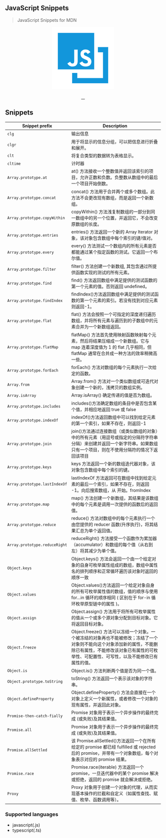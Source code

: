 ## JavaScript Snippets

> JavaScript Snippets for MDN

<p align="center">
  <img src="https://raw.githubusercontent.com/jwyGithub/JavaScript-Snippets/main/icon/javascript.png" alt="">
</p>
<p align="center">
  <a href="https://marketplace.visualstudio.com/items?itemName=jwy.javascript-snippets-self">
    <img src="https://img.shields.io/visual-studio-marketplace/i/jwy.javascript-snippets-self?style=square" alt="">
  </a>
  <a href="https://marketplace.visualstudio.com/items?itemName=jwy.javascript-snippets-self">
    <img src="https://img.shields.io/visual-studio-marketplace/d/jwy.javascript-snippets-self?style=square" alt="">
  </a>
  <a href="https://marketplace.visualstudio.com/items?itemName=jwy.javascript-snippets-self">
    <img src="https://img.shields.io/visual-studio-marketplace/stars/jwy.javascript-snippets-self?style=square" alt="">
  </a>
  <a href="https://github.com/jwyGithub/JavaScript-Snippets/blob/main/LICENSE">
    <img src="https://img.shields.io/github/license/jwyGithub/JavaScript-Snippets?style=square" alt="">
    
  </a>
</p>

## Snippets

| Snippet prefix | Description |
| --- | --- |
| `clg` | 输出信息 |
| `clgr` | 用于将显示的信息分组，可以把信息进行折叠和展开。 |
| `clt` | 将复合类型的数据转为表格显示。 |
| `cltime` | 计时器 |
| `Array.prototype.at` | at() 方法接收一个整数值并返回该索引的项目，允许正数和负数。负整数从数组中的最后一个项目开始倒数。 |
| `Array.prototype.concat` | concat() 方法用于合并两个或多个数组。此方法不会更改现有数组，而是返回一个新数组。 |
| `Array.prototype.copyWithin` | copyWithin() 方法浅复制数组的一部分到同一数组中的另一个位置，并返回它，不会改变原数组的长度。 |
| `Array.prototype.entries` | entries() 方法返回一个新的 Array Iterator 对象，该对象包含数组中每个索引的键/值对。 |
| `Array.prototype.every` | every() 方法测试一个数组内的所有元素是否都能通过某个指定函数的测试。它返回一个布尔值。 |
| `Array.prototype.filter` | filter() 方法创建一个新数组, 其包含通过所提供函数实现的测试的所有元素。 |
| `Array.prototype.find` | find() 方法返回数组中满足提供的测试函数的第一个元素的值。否则返回 undefined。 |
| `Array.prototype.findIndex` | findIndex()方法返回数组中满足提供的测试函数的第一个元素的索引。若没有找到对应元素则返回-1。 |
| `Array.prototype.flat` | flat() 方法会按照一个可指定的深度递归遍历数组，并将所有元素与遍历到的子数组中的元素合并为一个新数组返回。 |
| `Array.prototype.flatMap` | flatMap() 方法首先使用映射函数映射每个元素，然后将结果压缩成一个新数组。它与 map 连着深度值为 1 的 flat 几乎相同，但 flatMap 通常在合并成一种方法的效率稍微高一些。 |
| `Array.prototype.forEach` | forEach() 方法对数组的每个元素执行一次给定的函数。 |
| `Array.from` | Array.from() 方法对一个类似数组或可迭代对象创建一个新的，浅拷贝的数组实例。 |
| `Array.isArray` | Array.isArray() 确定传递的值是否为数组。 |
| `Array.prototype.includes` | includes()方法确定数组的条目中是否包含某个值，并相应地返回 true 或 false |
| `Array.prototype.indexOf` | indexOf()方法返回数组中可以找到给定元素的第一个索引，如果不存在，则返回-1 |
| `Array.prototype.join` | join()方法通过连接数组（或类似数组的对象）中的所有元素（用逗号或指定的分隔符字符串分隔）来创建并返回一个新字符串。如果数组只有一个项目，则在不使用分隔符的情况下返回该项目 |
| `Array.prototype.keys` | keys 方法返回一个新的数组迭代器对象，该对象包含数组中每个索引的键。 |
| `Array.prototype.lastIndexOf` | lastIndexOf 方法返回可在数组中找到给定元素的最后一个索引，如果不存在，则返回 -1。向后搜索数组，从 开始。fromIndex |
| `Array.prototype.map` | map() 方法创建一个新数组，其结果是该数组中的每个元素是调用一次提供的函数后的返回值。 |
| `Array.prototype.reduce` | reduce() 方法对数组中的每个元素执行一个由您提供的 reducer 函数(升序执行)，将其结果汇总为单个返回值。 |
| `Array.prototype.reduceRight` | reduceRight() 方法接受一个函数作为累加器（accumulator）和数组的每个值（从右到左）将其减少为单个值。 |
| `Object.keys` | Object.keys() 方法会返回一个由一个给定对象的自身可枚举属性组成的数组，数组中属性名的排列顺序和正常循环遍历该对象时返回的顺序一致 |
| `Object.values` | Object.values()方法返回一个给定对象自身的所有可枚举属性值的数组，值的顺序与使用 for...in 循环的顺序相同 ( 区别在于 for-in 循环枚举原型链中的属性 )。 |
| `Object.assign` | Object.assign() 方法用于将所有可枚举属性的值从一个或多个源对象分配到目标对象。它将返回目标对象。 |
| `Object.freeze` | Object.freeze() 方法可以冻结一个对象。一个被冻结的对象再也不能被修改；冻结了一个对象则不能向这个对象添加新的属性，不能删除已有属性，不能修改该对象已有属性的可枚举性、可配置性、可写性，以及不能修改已有属性的值。 |
| `Object.is` | Object.is() 方法判断两个值是否为同一个值。 |
| `Object.prototype.toString` | toString() 方法返回一个表示该对象的字符串。 |
| `Object.defineProperty` | Object.defineProperty() 方法会直接在一个对象上定义一个新属性，或者修改一个对象的现有属性，并返回此对象。 |
| `Promise-then-catch-fially` | Promise 对象用于表示一个异步操作的最终完成 (或失败)及其结果值。 |
| `Promise.all` | Promise 对象用于表示一个异步操作的最终完成 (或失败)及其结果值。 |
| `Promise.allSettled` | 该 Promise.allSettled()方法返回一个在所有给定的 promise 都已经 fulfilled 或 rejected 后的 promise，并带有一个对象数组，每个对象表示对应的 promise 结果。 |
| `Promise.race` | Promise.race(iterable) 方法返回一个 promise，一旦迭代器中的某个 promise 解决或拒绝，返回的 promise 就会解决或拒绝。 |
| `Proxy` | Proxy 对象用于创建一个对象的代理，从而实现基本操作的拦截和自定义（如属性查找、赋值、枚举、函数调用等）。 |

### Supported languages

-   javascript(.js)
-   typescript(.ts)
